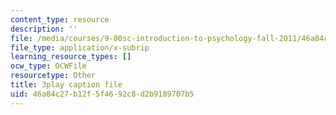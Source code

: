 ```yaml
---
content_type: resource
description: ''
file: /media/courses/9-00sc-introduction-to-psychology-fall-2011/46a84c27b12f5f4692c8d2b9189707b5_-cK1og4ElKE.vtt
file_type: application/x-subrip
learning_resource_types: []
ocw_type: OCWFile
resourcetype: Other
title: 3play caption file
uid: 46a84c27-b12f-5f46-92c8-d2b9189707b5
---
```

